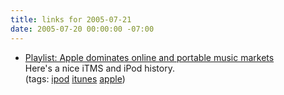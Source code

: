 ```yaml
---
title: links for 2005-07-21
date: 2005-07-20 00:00:00 -07:00
---
```


<ul class="delicious">
	<li>
		<div class="delicious-link"><a href="http://playlistmag.com/news/2005/07/19/musicapple/index.php?lsrc=mwrss">Playlist: Apple dominates online and portable music markets</a></div>
		<div class="delicious-extended">Here's a nice iTMS and iPod history.</div>
		<div class="delicious-tags">(tags: <a href="http://del.icio.us/torrez/ipod">ipod</a> <a href="http://del.icio.us/torrez/itunes">itunes</a> <a href="http://del.icio.us/torrez/apple">apple</a>)</div>
	</li>
</ul>
